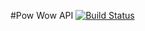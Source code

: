 #Pow Wow API [![Build Status](https://travis-ci.org/TayHobbs/pow-wow-api.svg?branch=master)](https://travis-ci.org/TayHobbs/pow-wow-api)
